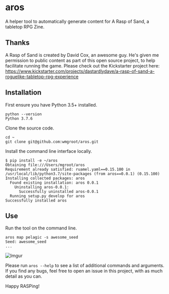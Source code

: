# aros
A helper tool to automatically generate content for A Rasp of Sand, a tabletop RPG Zine.

## Thanks
A Rasp of Sand is created by David Cox, an awesome guy.
He's given me permission to public content as part of this open source project, to help facilitate running the game.
Please check out the Kickstarter project here: https://www.kickstarter.com/projects/dastardlydave/a-rasp-of-sand-a-roguelike-tabletop-rpg-experience

## Installation
First ensure you have Python 3.5+ installed.
```
python --version
Python 3.7.6
```

Clone the source code.
```
cd ~
git clone git@github.com:wmgroot/aros.git
```

Install the command line interface locally.
```
$ pip install -e ~/aros
Obtaining file:///Users/mgroot/aros
Requirement already satisfied: ruamel.yaml==0.15.100 in /usr/local/lib/python3.7/site-packages (from aros==0.0.1) (0.15.100)
Installing collected packages: aros
  Found existing installation: aros 0.0.1
    Uninstalling aros-0.0.1:
      Successfully uninstalled aros-0.0.1
  Running setup.py develop for aros
Successfully installed aros
```

## Use
Run the tool on the command line.
```
aros map pelagic -s awesome_seed
Seed: awesome_seed
...
```

![Imgur](https://i.imgur.com/u2BgBhV.png)

Please run `aros --help` to see a list of additional commands and arguments.
If you find any bugs, feel free to open an issue in this project, with as much detail as you can.

Happy RASPing!
